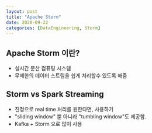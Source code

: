 ```yaml
---
layout: post
title: "Apache Storm"
date: 2020-09-22
categories: [DataEngineering, Storm]
---
```

## Apache Storm 이란?
- 실시간 분산 컴퓨팅 시스템
- 무제한의 데이터 스트림을 쉽게 처리할수 있도록 해줌

## Storm vs Spark Streaming
- 진정으로 real time 처리를 원한다면, 사용하기
- "sliding window" 뿐 아니라 "tumbling window"도 제공함.
- Kafka + Storm 으로 많이 사용
